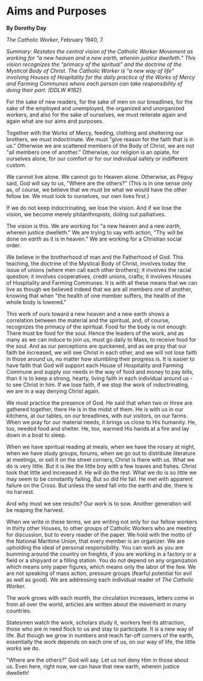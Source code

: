 Aims and Purposes
=================

**By Dorothy Day**

*The Catholic Worker*, February 1940, 7.

*Summary: Restates the central vision of the Catholic Worker Movement as
working for "a new heaven and a new *earth,* wherein justice dwelleth."
This vision recognizes the "primacy of the spritual" and the doctrine of
the Mystical Body of Christ. The Catholic Worker is "a new way of life"
involving Houses of Hospitality for the daily practice of the Works of
Mercy and Farming Communes where each person can take responsibility of
doing their part. (DDLW \#182).*

For the sake of new readers, for the sake of men on our breadlines, for
the sake of the employed and unemployed, the organized and unorganized
workers, and also for the sake of ourselves, we must reiterate again and
again what are our aims and purposes.

Together with the Works of Mercy, feeding, clothing and sheltering our
brothers, we must indoctrinate. We must "give reason for the faith that
is in us." Otherwise we are scattered members of the Body of Christ, we
are not "all members one of another." Otherwise, our religion is an
opiate, for ourselves alone, for our comfort or for our individual
safety or indifferent custom.

We cannot live alone. We cannot go to Heaven alone. Otherwise, as Péguy
said, God will say to us, "Where are the others?" (This is in one sense
only as, of course, we believe that we must be what we would have the
other fellow be. We must look to ourselves, our own lives first.)

If we do not keep indoctrinating, we lose the vision. And if we lose the
vision, we become merely philanthropists, doling out palliatives.

The vision is this. We are working for "a new heaven and a new *earth*,
wherein justice dwelleth." We are trying to say with action, "Thy will
be done on *earth* as it is in heaven." We are working for a Christian
social order.

We believe in the brotherhood of man and the Fatherhood of God. This
teaching, the doctrine of the Mystical Body of Christ, involves today
the issue of unions (where men call each other brothers); it involves
the racial question; it involves cooperatives, credit unions, crafts; it
involves Houses of Hospitality and Farming Communes. It is with all
these means that we can live as though we believed indeed that we are
all members one of another, knowing that when "the health of one member
suffers, the health of the whole body is lowered."

This work of ours toward a new heaven and a new earth shows a
correlation between the material and the spiritual, and, of course,
recognizes the primacy of the spiritual. Food for the body is not
enough. There must be food for the soul. Hence the leaders of the work,
and as many as we can induce to join us, must go daily to Mass, to
receive food for the soul. And as our perceptions are quickened, and as
we pray that our faith be increased, we will see Christ in each other,
and we will not lose faith in those around us, no matter how stumbling
their progress is. It is easier to have faith that God will support each
House of Hospitality and Farming Commune and supply our needs in the way
of food and money to pay bills, than it is to keep a strong, hearty,
living faith in each individual around us - to see Christ in him. If we
lose faith, if we stop the work of indoctrinating, we are in a way
denying Christ again.

We must practice the presence of God. He said that when two or three are
gathered together, there He is in the midst of them. He is with us in
our kitchens, at our tables, on our breadlines, with our visitors, on
our farms. When we pray for our material needs, it brings us close to
His humanity. He, too, needed food and shelter. He, too, warmed His
hands at a fire and lay down in a boat to sleep.

When we have spiritual reading at meals, when we have the rosary at
night, when we have study groups, forums, when we go out to distribute
literature at meetings, or sell it on the street corners, Christ is
there with us. What we do is very little. But it is like the little boy
with a few loaves and fishes. Christ took that little and increased it.
He will do the rest. What we do is so little we may seem to be
constantly failing. But so did He fail. He met with apparent failure on
the Cross. But unless the seed fall into the earth and die, there is no
harvest.

And why must we see results? Our work is to sow. Another generation will
be reaping the harvest.

When we write in these terms, we are writing not only for our fellow
workers in thirty other Houses, to other groups of Catholic Workers who
are meeting for discussion, but to every reader of the paper. We hold
with the motto of the National Maritime Union, that every member is an
organizer. We are upholding the ideal of personal responsibility. You
can work as you are bumming around the country on freights, if you are
working in a factory or a field or a shipyard or a filling station. You
do not depend on any organization which means only paper figures, which
means only the labor of the few. We are not speaking of mass action,
pressure groups (fearful potential for evil as well as good). We are
addressing each individual reader of *The Catholic Worker.*

The work grows with each month, the circulation increases, letters come
in from all over the world, articles are written about the movement in
many countries.

Statesmen watch the work, scholars study it, workers feel its
attraction, those who are in need flock to us and stay to participate.
It is a new way of life. But though we grow in numbers and reach far-off
corners of the earth, essentially the work depends on each one of us, on
our way of life, the little works we do.

"Where are the others?" God will say. Let us not deny Him in those about
us. Even here, right now, we can have that new earth, wherein justice
dwelleth!
